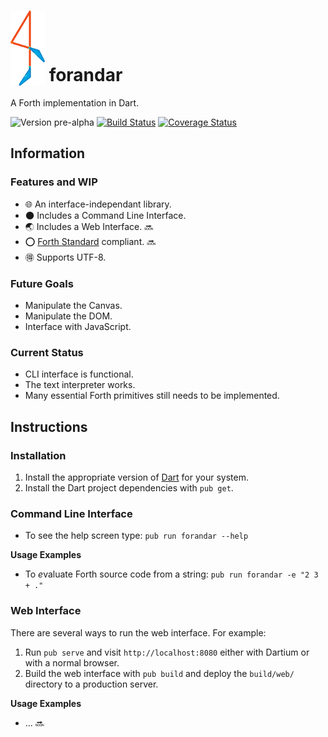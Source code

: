 # <img src="https://raw.githubusercontent.com/andamira/forandar/master/web/img/logo-55x120.png" valign="bottom">  forandar

A Forth implementation in Dart.

![Version pre-alpha](https://img.shields.io/badge/version-pre--alpha-C70300.svg)
[![Build Status](https://travis-ci.org/andamira/forandar.svg?branch=master)](https://travis-ci.org/andamira/forandar)
[![Coverage Status](https://coveralls.io/repos/github/andamira/forandar/badge.svg?branch=master)](https://coveralls.io/github/andamira/forandar?branch=master)

## Information

### Features and WIP

- :globe_with_meridians: An interface-independant library.
- :new_moon: Includes a Command Line Interface.
- :earth_asia: Includes a Web Interface. :soon:
- :o: [Forth Standard](http://forth-standard.org/) compliant. :soon:
- :ideograph_advantage: Supports UTF-8.

### Future Goals

- Manipulate the Canvas.
- Manipulate the DOM.
- Interface with JavaScript.

### Current Status

- CLI interface is functional.
- The text interpreter works.
- Many essential Forth primitives still needs to be implemented.

## Instructions

### Installation

1. Install the appropriate version of [Dart](https://www.dartlang.org/downloads/) for your system.
2. Install the Dart project dependencies with `pub get`.

### Command Line Interface

* To see the help screen type: `pub run forandar --help`

**Usage Examples**

* To *e*valuate Forth source code from a string: `pub run forandar -e "2 3 + ."`

### Web Interface

There are several ways to run the web interface. For example:

1. Run `pub serve` and visit `http://localhost:8080` either with Dartium or with a normal browser.
2. Build the web interface with `pub build` and deploy the `build/web/` directory to a production server.

**Usage Examples**

* ... :soon:
